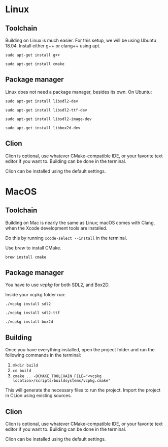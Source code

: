 # Linux
## Toolchain
Building on Linux is much easier. For this setup, we will be using Ubuntu 18.04. Install either g++ or clang++ using apt.

`sudo apt-get install g++`

`sudo apt-get install cmake`

## Package manager
Linux does not need a package manager, besides its own. On Ubuntu:

`sudo apt-get install libsdl2-dev`

`sudo apt-get install libsdl2-ttf-dev`

`sudo apt-get install libsdl2-image-dev`

`sudo apt-get install libbox2d-dev`

## Clion
Clion is optional, use whatever CMake-compatible IDE, or your favorite text editor if you want to. Building can be done
in the terminal.

Clion can be installed using the default settings.

# MacOS
## Toolchain
Building on Mac is nearly the same as Linux; macOS comes with Clang, when
the Xcode development tools are installed.

Do this by running `xcode-select --install` in the terminal.

Use *brew* to install CMake.

`brew install cmake`

## Package manager
You have to use *vcpkg* for both SDL2, and Box2D.

Inside your vcpkg folder run:

`./vcpkg install sdl2`

`./vcpkg install sdl2-ttf`

`./vcpkg install box2d`

## Building
Once you have everything installed, open the project folder and run the following commands in the terminal:

1. `mkdir build`
2. `cd build`
3. `cmake .. -DCMAKE_TOOLCHAIN_FILE="<vcpkg location>/scripts/buildsystems/vcpkg.cmake"`

This will generate the necessary files to run the project. Import the project in CLion using existing sources.

## Clion
Clion is optional, use whatever CMake-compatible IDE, or your favorite text editor if you want to. Building can be done
in the terminal.

Clion can be installed using the default settings.
